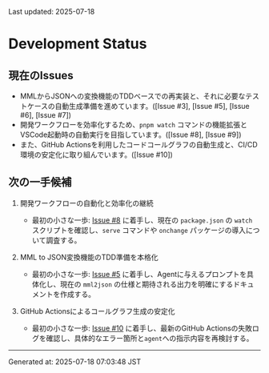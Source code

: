 Last updated: 2025-07-18

# Development Status

## 現在のIssues
- MMLからJSONへの変換機能のTDDベースでの再実装と、それに必要なテストケースの自動生成準備を進めています。([Issue #3], [Issue #5], [Issue #6], [Issue #7])
- 開発ワークフローを効率化するため、`pnpm watch` コマンドの機能拡張とVSCode起動時の自動実行を目指しています。([Issue #8], [Issue #9])
- また、GitHub Actionsを利用したコードコールグラフの自動生成と、CI/CD環境の安定化に取り組んでいます。([Issue #10])

## 次の一手候補
1. 開発ワークフローの自動化と効率化の継続
   - 最初の小さな一歩: [Issue #8](issue-notes/8.md) に着手し、現在の `package.json` の `watch` スクリプトを確認し、`serve` コマンドや `onchange` パッケージの導入について調査する。

2. MML to JSON変換機能のTDD準備を本格化
   - 最初の小さな一歩: [Issue #5](issue-notes/5.md) に着手し、Agentに与えるプロンプトを具体化し、現在の `mml2json` の仕様と期待される出力を明確にするドキュメントを作成する。

3. GitHub Actionsによるコールグラフ生成の安定化
   - 最初の小さな一歩: [Issue #10](issue-notes/10.md) に着手し、最新のGitHub Actionsの失敗ログを確認し、具体的なエラー箇所と`agent`への指示内容を再検討する。

---
Generated at: 2025-07-18 07:03:48 JST
